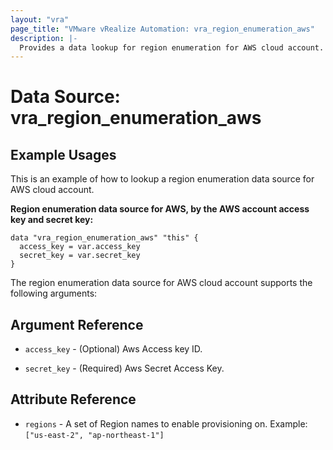 ```yaml
---
layout: "vra"
page_title: "VMware vRealize Automation: vra_region_enumeration_aws"
description: |-
  Provides a data lookup for region enumeration for AWS cloud account.
---
```


# Data Source: vra_region_enumeration_aws
## Example Usages

This is an example of how to lookup a region enumeration data source for AWS cloud account.

**Region enumeration data source for AWS, by the AWS account access key and secret key:**
```hcl
data "vra_region_enumeration_aws" "this" {
  access_key = var.access_key
  secret_key = var.secret_key
}
```

The region enumeration data source for AWS cloud account supports the following arguments:

## Argument Reference
* `access_key` - (Optional) Aws Access key ID.

* `secret_key` - (Required) Aws Secret Access Key.

## Attribute Reference
* `regions` - A set of Region names to enable provisioning on. Example: `["us-east-2", "ap-northeast-1"]`

